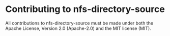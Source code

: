 # Contributing to nfs-directory-source

All contributions to nfs-directory-source must be made under both the Apache License,
Version 2.0 (Apache-2.0) and the MIT license (MIT).
